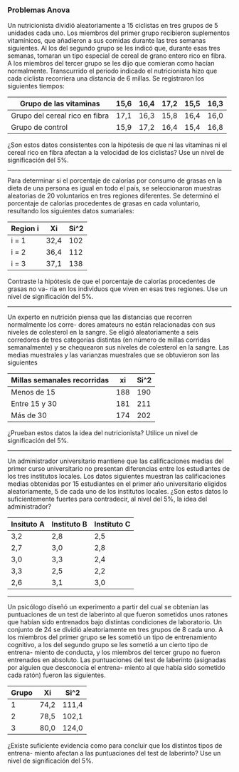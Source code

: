 ### Problemas Anova

Un nutricionista dividió aleatoriamente a 15 ciclistas en tres grupos de 5 unidades cada uno. Los miembros del primer grupo recibieron suplementos vitamínicos, que añadieron a sus comidas durante las tres semanas siguientes. Al los del segundo grupo se les indicó que, durante esas tres semanas, tomaran un tipo especial de cereal de grano entero rico en fibra. A los miembros del tercer grupo se les dijo que comieran como hacían normalmente. Transcurrido el periodo indicado el nutricionista hizo que cada ciclista recorriera una distancia de 6 millas. Se registraron los siguientes tiempos: 

| Grupo de las vitaminas         | 15,6 | 16,4 | 17,2 | 15,5 | 16,3 |
| ------------------------------ | ---- | ---- | ---- | ---- | ---- |
| Grupo del cereal rico en fibra | 17,1 | 16,3 | 15,8 | 16,4 | 16,0 |
| Grupo de control               | 15,9 | 17,2 | 16,4 | 15,4 | 16,8 |

¿Son estos datos consistentes con la hipótesis de que ni las vitaminas ni el cereal rico en fibra afectan a la velocidad de los ciclistas? Use un nivel de significación del 5%.

--------------------------------------------------------------------------

Para determinar si el porcentaje de calorías por consumo de grasas en la dieta de una persona es igual en todo el país, se seleccionaron muestras aleatorias de 20 voluntarios en tres regiones diferentes. Se determinó el porcentaje de calorías procedentes de grasas en cada voluntario, resultando los siguientes datos sumariales: 


| Region i | Xi   | Si^2 |
| -------- | ---- | ---- |
| i = 1    | 32,4 | 102  |
| i = 2    | 36,4 | 112  |
| i = 3    | 37,1 | 138  |


Contraste la hipótesis de que el porcentaje de calorías procedentes de grasas no va- ría en los individuos que viven en esas tres regiones. Use un nivel de significación del 5%.

--------------------------------------------------------------------------

Un experto en nutrición piensa que las distancias que recorren normalmente los corre- dores amateurs no están relacionadas con sus niveles de colesterol en la sangre. Se eligió aleatoriamente a seis corredores de tres categorías distintas (en número de millas corridas semanalmente) y se chequearon sus niveles de colesterol en la sangre. Las medias muestrales y las varianzas muestrales que se obtuvieron son las siguientes 

| Millas semanales recorridas | xi  | Si^2 |
| --------------------------- | --- | ---- |
| Menos de 15                 | 188 | 190  |
| Entre 15 y 30               | 181 | 211  |
| Más de 30                   | 174 | 202  |

¿Prueban estos datos la idea del nutricionista? Utilice un nivel de significación del 5%.

--------------------------------------------------------------------------

Un administrador universitario mantiene que las calificaciones medias del primer curso universitario no presentan diferencias entre los estudiantes de los tres institutos locales. Los datos siguientes muestran las calificaciones medias obtenidas por 15 estudiantes en el primer año universitario eligidos aleatoriamente, 5 de cada uno de los institutos locales. ¿Son estos datos lo suficientemente fuertes para contradecir, al nivel del 5%, la idea del administrador?


| Insituto A | Instituto B | Instituto C |
| ---------- | ----------- | ----------- |
| 3,2        | 2,8         | 2,5         |
| 2,7        | 3,0         | 2,8         |
| 3,0        | 3,3         | 2,4         |
| 3,3        | 2,5         | 2,2         |
| 2,6        | 3,1         | 3,0         |

--------------------------------------------------------------------------

Un psicólogo diseñó un experimento a partir del cual se obtenían las puntuaciones de un test de laberinto al que fueron sometidos unos ratones que habían sido entrenados bajo distintas condiciones de laboratorio. Un conjunto de 24 se dividió aleatoriamente en tres grupos de 8 cada uno. A los miembros del primer grupo se les sometió un tipo de entrenamiento cognitivo, a los del segundo grupo se les sometió a un cierto tipo de entrena- miento de conducta, y los miembros del tercer grupo no fueron entrenados en absoluto. Las puntuaciones del test de laberinto (asignadas por alguien que desconocía el entrena- miento al que había sido sometido cada ratón) fueron las siguientes. 


| Grupo | Xi   | Si^2  |
| ----- | ---- | ----- |
| 1     | 74,2 | 111,4 |
| 2     | 78,5 | 102,1 |
| 3     | 80,0 | 124,0 |

¿Existe suficiente evidencia como para concluir que los distintos tipos de entrena- miento afectan a las puntuaciones del test de laberinto? Use un nivel de significación del 5%.